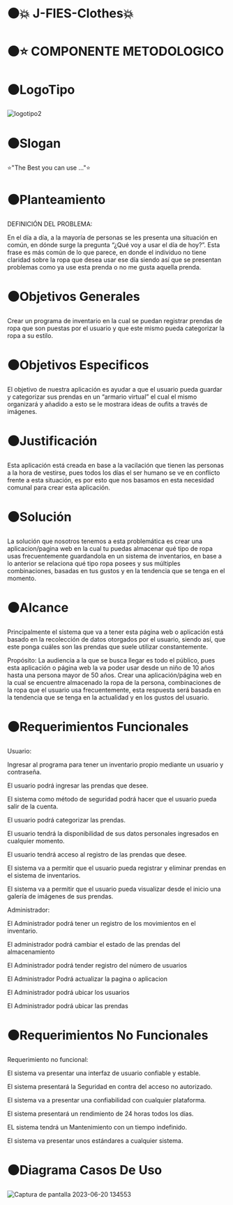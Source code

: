 # :black_circle::collision: J-FIES-Clothes:collision:


# :black_circle::star:  COMPONENTE METODOLOGICO

# :black_circle:LogoTipo
![logotipo2](https://github.com/J-FIES/j-fies-clothes/assets/135650607/5432be05-8af2-44f6-bebe-00a98dbee378)

# :black_circle:Slogan 
⭐"The Best you can use ..."⭐
# :black_circle:Planteamiento
DEFINICIÓN DEL PROBLEMA: 

En el día a día, a la mayoría de personas se les presenta una situación en común, en dónde surge la pregunta “¿Qué voy a usar el día de hoy?”.  Esta frase es más común de lo que parece, en donde el  individuo no tiene claridad sobre la ropa que desea usar ese día siendo así que se presentan problemas como ya use esta prenda o no me gusta aquella prenda.

# :black_circle:Objetivos Generales
Crear un programa de inventario en la cual se puedan registrar prendas de ropa que son puestas por el usuario y que este mismo pueda categorizar la ropa a su estilo.
# :black_circle:Objetivos Especificos
El objetivo de nuestra aplicación es ayudar a que el usuario pueda guardar y categorizar sus prendas en un “armario virtual” el cual el mismo organizará y añadido a esto se le mostrara ideas de oufits a través de imágenes.
# :black_circle:Justificación
Esta aplicación está creada en base a la vacilación que tienen las personas a la hora de vestirse, pues todos los días el ser humano se ve en conflicto frente a esta situación, es por esto que nos basamos en esta necesidad comunal para crear esta aplicación. 
# :black_circle:Solución
La solución que nosotros tenemos a esta problemática es crear una aplicacion/pagina web en la cual tu puedas almacenar qué tipo de ropa usas frecuentemente guardandola en un sistema de inventarios, en base a lo anterior se relaciona qué tipo ropa posees y sus múltiples combinaciones, basadas en tus gustos y en la tendencia que se tenga en el momento. 
# :black_circle:Alcance
Principalmente el sistema que va a tener esta página web o aplicación está basado en la recolección de datos otorgados por el usuario, siendo así, que este ponga cuáles son las prendas que suele utilizar constantemente. 

Propósito: La audiencia a la que se busca llegar es todo el público, pues esta aplicación o página web la va poder usar desde un niño de 10 años hasta una persona mayor de 50 años. 
Crear una aplicación/página web en la cual se encuentre almacenado la ropa de la persona, combinaciones de la ropa que el usuario usa frecuentemente, esta respuesta será basada en la tendencia que se tenga en la actualidad y en los gustos del usuario.  
# :black_circle:Requerimientos Funcionales
Usuario:

Ingresar al programa para tener un inventario propio mediante un usuario y contraseña.

El usuario podrá ingresar las prendas que desee.

El sistema como método de seguridad podrá hacer que el  usuario pueda salir de la cuenta.

El usuario podrá categorizar las prendas.

El usuario tendrá la disponibilidad de sus datos personales ingresados en cualquier momento.

El usuario tendrá acceso al registro de las prendas que desee.  

El sistema va a permitir que el usuario pueda registrar y eliminar prendas en el sistema de inventarios.

El sistema va a permitir que el usuario pueda visualizar desde el inicio una galería de imágenes de sus prendas.

Administrador:

El Administrador podrá tener un registro de los movimientos en el inventario. 

El administrador podrá cambiar  el estado de las prendas del almacenamiento

El Administrador podrá tender registro del número de usuarios

El Administrador Podrá actualizar la pagina o aplicacion  

El Administrador podrá ubicar los usuarios

El Administrador podrá ubicar las prendas

# :black_circle:Requerimientos No Funcionales
Requerimiento no funcional:

El sistema va presentar una interfaz de usuario confiable y estable.

El sistema presentará la Seguridad en contra del acceso no autorizado.

El sistema va a presentar una confiabilidad con cualquier plataforma. 

El sistema presentará un rendimiento de 24 horas todos los días. 

EL sistema tendrá un Mantenimiento con un tiempo indefinido.

El sistema va presentar unos estándares a cualquier sistema. 

# :black_circle:Diagrama Casos De Uso
![Captura de pantalla 2023-06-20 134553](https://github.com/J-FIES/j-fies-clothes/assets/135650607/9c412d3f-b145-4d43-97b8-efcd03fd9899)



